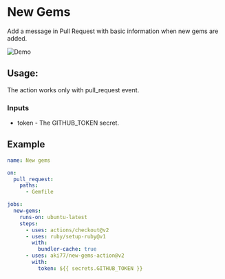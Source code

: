 # New Gems

Add a message in Pull Request with basic information when new gems are added.

![Demo](https://i.gyazo.com/7b87cc40ca21eb528b067fddb57ecc03.png)

## Usage:

The action works only with pull_request event.

### Inputs

- token - The GITHUB_TOKEN secret.

## Example

```yaml
name: New gems

on:
  pull_request:
    paths:
      - Gemfile

jobs:
  new-gems:
    runs-on: ubuntu-latest
    steps:
      - uses: actions/checkout@v2
      - uses: ruby/setup-ruby@v1
        with:
          bundler-cache: true
      - uses: aki77/new-gems-action@v2
        with:
          token: ${{ secrets.GITHUB_TOKEN }}
```
